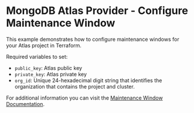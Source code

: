 # MongoDB Atlas Provider - Configure Maintenance Window

This example demonstrates how to configure maintenance windows for your Atlas project in Terraform.

Required variables to set:

- `public_key`: Atlas public key
- `private_key`: Atlas private key
- `org_id`: Unique 24-hexadecimal digit string that identifies the organization that contains the project and cluster.

For additional information you can visit the [Maintenance Window Documentation](https://www.mongodb.com/docs/atlas/tutorial/cluster-maintenance-window/).
